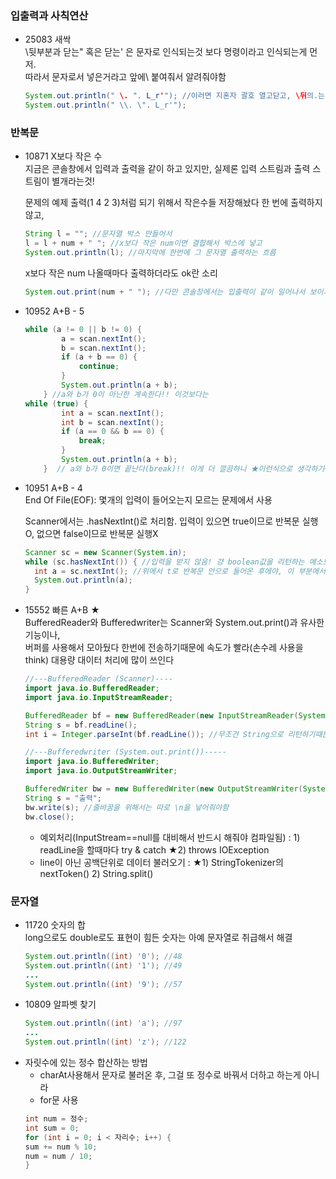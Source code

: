 ### 입출력과 사칙연산
- 25083 새싹  
  \뒷부분과 닫는" 혹은 닫는' 은 문자로 인식되는것 보다 명령이라고 인식되는게 먼저.  
  따라서 문자로서 넣은거라고 앞에\ 붙여줘서 알려줘야함  
  ```java  
  System.out.println(" \. ". L_r'"); //이러면 지혼자 괄호 열고닫고, \뒤의.는 뭔가요 물어봐삿고 난리
  System.out.println(" \\. \". L_r'");  
  ```  
  
### 반복문  
- 10871 X보다 작은 수  
  지금은 콘솔창에서 입력과 출력을 같이 하고 있지만, 실제론 입력 스트림과 출력 스트림이 별개라는것!  
  
  
  문제의 예제 출력(1 4 2 3)처럼 되기 위해서 작은수들 저장해놨다 한 번에 출력하지 않고,
  ```java  
  String l = ""; //문자열 박스 만들어서  
  l = l + num + " "; //x보다 작은 num이면 결합해서 박스에 넣고  
  System.out.println(l); //마지막에 한번에 그 문자열 출력하는 흐름  
  ```  
  x보다 작은 num 나올때마다 출력하더라도 ok란 소리   
  ```java  
  System.out.print(num + " "); //다만 콘솔창에서는 입출력이 같이 일어나서 보이기에는 예제출력과 안 같음  
  ```
- 10952 A+B - 5  
    ```java  
  while (a != 0 || b != 0) {
			a = scan.nextInt();
			b = scan.nextInt();
			if (a + b == 0) {
				continue;
			}
			System.out.println(a + b);
		} //a와 b가 0이 아닌한 계속한다!! 이것보다는
  while (true) {      
			int a = scan.nextInt();
			int b = scan.nextInt();
			if (a == 0 && b == 0) {
				break;
			}
			System.out.println(a + b);
		}  // a와 b가 0이면 끝난다(break)!! 이게 더 깔끔하니 ★이런식으로 생각하기~!!
    ```
- 10951 A+B - 4  
  End Of File(EOF): 몇개의 입력이 들어오는지 모르는 문제에서 사용  
  
  Scanner에서는 .hasNextInt()로 처리함. 입력이 있으면 true이므로 반복문 실행O, 없으면 false이므로 반복문 실행X  
  ```java  
  Scanner sc = new Scanner(System.in);
  while (sc.hasNextInt()) { //입력을 받지 않음! 걍 boolean값을 리턴하는 메소드
 	int a = sc.nextInt(); //위에서 t로 반복문 안으로 들어온 후에야, 이 부분에서 입력을 받음
	System.out.println(a);
  }  
  ```  
- 15552 빠른 A+B ★  
  BufferedReader와 Bufferedwriter는 Scanner와 System.out.print()과 유사한 기능이나,  
  버퍼를 사용해서 모아뒀다 한번에 전송하기때문에 속도가 빨라(손수레 사용을 think) 대용량 대이터 처리에 많이 쓰인다
  ```java  
  //---BufferedReader (Scanner)----
  import java.io.BufferedReader;
  import java.io.InputStreamReader;
  
  BufferedReader bf = new BufferedReader(new InputStreamReader(System.in)); //선언
  String s = bf.readLine(); 
  int i = Integer.parseInt(bf.readLine()); //무조건 String으로 리턴하기때문에 int는 형변환이 필요  
  
  //---Bufferedwriter (System.out.print())-----
  import java.io.BufferedWriter;
  import java.io.OutputStreamWriter;
  
  BufferedWriter bw = new BufferedWriter(new OutputStreamWriter(System.out)); 
  String s = "출력";
  bw.write(s); //줄바꿈을 위해서는 따로 \n을 넣어줘야함
  bw.close();   
  ```  
  +  예외처리(InputStream==null를 대비해서 반드시 해줘야 컴파일됨) : 1) readLine을 할때마다 try & catch ★2) throws IOException  
  +  line이 아닌 공백단위로 데이터 불러오기 : ★1) StringTokenizer의 nextToken() 2) String.split()
### 문자열
- 11720 숫자의 합  
  long으로도 double로도 표현이 힘든 숫자는 아예 문자열로 취급해서 해결
  ```java
  System.out.println((int) '0'); //48  
  System.out.println((int) '1'); //49  
  ...
  System.out.println((int) '9'); //57  
  ```  
- 10809 알파벳 찾기  
  ```java  
  System.out.println((int) 'a'); //97  
  ...
  System.out.println((int) 'z'); //122  
  ```
- 자릿수에 있는 정수 합산하는 방법  
  - charAt사용해서 문자로 불러온 후, 그걸 또 정수로 바꿔서 더하고 하는게 아니라  
  - for문 사용  
  ```java  
  int num = 정수;
  int sum = 0;
  for (int i = 0; i < 자리수; i++) {
  sum += num % 10;
  num = num / 10;
  }
  ```  
  
